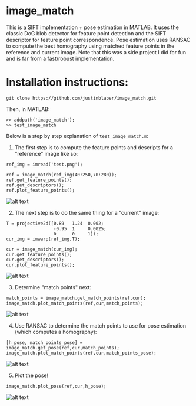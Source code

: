 # image_match
This is a SIFT implementation + pose estimation in MATLAB. It uses the classic DoG blob detector for feature point detection and the SIFT descriptor for feature point correspondence. Pose estimation uses RANSAC to compute the best homography using matched feature points in the reference and current image. Note that this was a side project I did for fun and is far from a fast/robust implementation.

# Installation instructions:
```
git clone https://github.com/justinblaber/image_match.git
```
Then, in MATLAB:

```
>> addpath('image_match');
>> test_image_match
```

Below is a step by step explanation of `test_image_match.m`:

1) The first step is to compute the feature points and descripts for a "reference" image like so:

```
ref_img = imread('test.png');

ref = image_match(ref_img(40:250,70:280));
ref.get_feature_points();
ref.get_descriptors();
ref.plot_feature_points();
```
![alt text](https://i.imgur.com/Q51lOZo.png)

2) The next step is to do the same thing for a "current" image:

```
T = projective2d([0.89   1.24  0.002; 
                  -0.95  1     0.0025;
                  0      0     1]);
cur_img = imwarp(ref_img,T); 

cur = image_match(cur_img);
cur.get_feature_points();
cur.get_descriptors();
cur.plot_feature_points();
```
![alt text](https://i.imgur.com/67SS1Ij.png)

3) Determine "match points" next:

```
match_points = image_match.get_match_points(ref,cur);
image_match.plot_match_points(ref,cur,match_points);
```

![alt text](https://i.imgur.com/qsUkU3i.png)

4) Use RANSAC to determine the match points to use for pose estimation (which computes a homography):

```
[h_pose, match_points_pose] = image_match.get_pose(ref,cur,match_points);
image_match.plot_match_points(ref,cur,match_points_pose);
```

![alt text](https://i.imgur.com/intPIlM.png)

5) Plot the pose!

```
image_match.plot_pose(ref,cur,h_pose);
```
![alt text](https://i.imgur.com/wIjwlHz.png)





